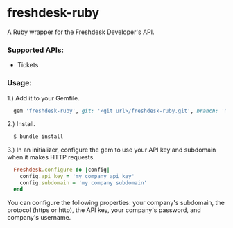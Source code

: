 # freshdesk-ruby

A Ruby wrapper for the Freshdesk Developer's API.

### Supported APIs:

* Tickets

### Usage:

1.) Add it to your Gemfile.

```ruby
  gem 'freshdesk-ruby', git: '<git url>/freshdesk-ruby.git', branch: 'master'
```

2.) Install.

```bash
  $ bundle install
```

3.) In an initializer, configure the gem to use your API key and subdomain when it makes HTTP requests.

```ruby
  Freshdesk.configure do |config|
    config.api_key = 'my company api key'
    config.subdomain = 'my company subdomain'
  end
```

You can configure the following properties: your company's subdomain, the protocol (https or http), the API key, your company's password, and company's username.
